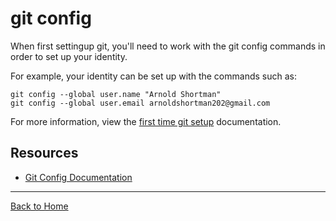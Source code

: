 # git config

When first settingup git, you'll need to work with the git config commands in order to set up your identity.

For example, your identity can be set up with the commands such as:

    git config --global user.name "Arnold Shortman"
    git config --global user.email arnoldshortman202@gmail.com

For more information, view the [first time git setup](https://git-scm.com/book/en/v2/Getting-Started-First-Time-Git-Setup) documentation.

## Resources
- [Git Config Documentation](https://git-scm.com/book/en/v2/Getting-Started-First-Time-Git-Setup)
---
[Back to Home](../README.md)